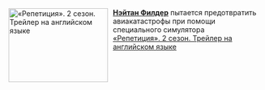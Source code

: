 <!--2025-04-09 11:00:24-->
<div class="yb">
  <div class="rss smaller1 kino_kino"><a href="https://www.kino-teatr.ru/video/48138/" title="«Репетиция». 2 сезон. Трейлер на английском языке"><img src="https://www.kino-teatr.ru/video/8/3/48138/poster.jpg" width="196" height="147" align="left" hspace="5" style="margin: 0px 10px 0px 5px" alt="«Репетиция». 2 сезон. Трейлер на английском языке"/></a><a href=https://www.kino-teatr.ru/kino/acter/m/hollywood/475052/bio/ target=_blank><strong>Нэйтан Филдер</strong></a> пытается предотвратить авиакатастрофы при помощи специального симулятора <br><a class="light" href="https://www.kino-teatr.ru/video/48138/">«Репетиция». 2 сезон. Трейлер на английском языке</a></div>
</div>
